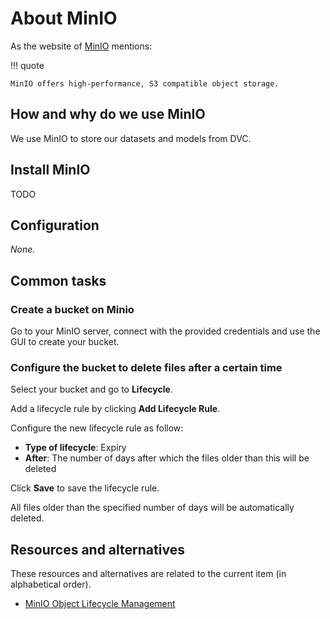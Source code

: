 # About MinIO

As the website of [MinIO](https://min.io/) mentions:

!!! quote

	MinIO offers high-performance, S3 compatible object storage.

## How and why do we use MinIO

We use MinIO to store our datasets and models from DVC.

## Install MinIO

TODO

## Configuration

_None._

## Common tasks

### Create a bucket on Minio

Go to your MinIO server, connect with the provided credentials and use the GUI to create your bucket.

### Configure the bucket to delete files after a certain time

Select your bucket and go to **Lifecycle**.

Add a lifecycle rule by clicking **Add Lifecycle Rule**.

Configure the new lifecycle rule as follow:

- **Type of lifecycle**: Expiry
- **After**: The number of days after which the files older than this will be deleted

Click **Save** to save the lifecycle rule.

All files older than the specified number of days will be automatically deleted.

## Resources and alternatives

These resources and alternatives are related to the current item (in alphabetical order).

- [MinIO Object Lifecycle Management](https://min.io/docs/minio/linux/administration/object-management/object-lifecycle-management.html)
